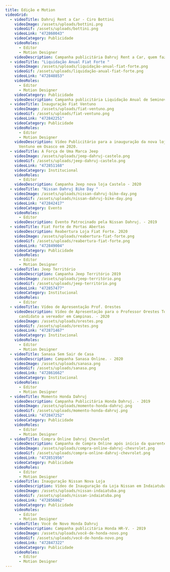 ```yaml
---
title: Edição e Motion
videoGrid:
  - videoTitle: Dahruj Rent a Car - Ciro Bottini
    videoImage: /assets/uploads/bottini.png
    videoGif: /assets/uploads/bottini.png
    videoLink: "472860043"
    videoCategory: Publicidade
    videoRoles:
      - Editor
      - Motion Designer
    videoDescription: Campanha publicitária Dahruj Rent a Car, quem faz conta assina. - 2020
  - videoTitle: "Liquidação Anual Fiat Forte "
    videoImage: /assets/uploads/liquidação-anual-fiat-forte.png
    videoGif: /assets/uploads/liquidação-anual-fiat-forte.png
    videoLink: "472848853"
    videoRoles:
      - Editor
      - Motion Designer
    videoCategory: Publicidade
    videoDescription: Campanha publicitária Liquidação Anual de Seminovos Fiat Forte - 2019
  - videoTitle: Inauguração Fiat Ventuno
    videoImage: /assets/uploads/fiat-ventuno.png
    videoGif: /assets/uploads/fiat-ventuno.png
    videoLink: "472842251"
    videoCategory: Publicidade
    videoRoles:
      - Editor
      - Motion Designer
    videoDescription: Vídeo Publicitário para a inauguração da nova loja da Fiat
      Ventuno em Osasco em 2020.
  - videoTitle: A Força de Uma Marca Jeep
    videoImage: /assets/uploads/jeep-dahruj-castelo.png
    videoGif: /assets/uploads/jeep-dahruj-castelo.png
    videoLink: "472851168"
    videoCategory: Institucional
    videoRoles:
      - Editor
    videoDescription: Campanha Jeep nova loja Castelo - 2020
  - videoTitle: "Nissan Dahruj Bike Day "
    videoImage: /assets/uploads/nissan-dahruj-bike-day.png
    videoGif: /assets/uploads/nissan-dahruj-bike-day.png
    videoLink: "472842417"
    videoCategory: Evento
    videoRoles:
      - Editor
    videoDescription: Evento Patrocinado pela Nissan Dahruj. - 2019
  - videoTitle: Fiat Forte de Portas Abertas
    videoDescription: Reabertura Loja Fiat Forte. 2020
    videoImage: /assets/uploads/reabertura-fiat-forte.png
    videoGif: /assets/uploads/reabertura-fiat-forte.png
    videoLink: "472849004"
    videoCategory: Publicidade
    videoRoles:
      - Editor
      - Motion Designer
  - videoTitle: Jeep Território
    videoDescription: Campanha Jeep Território 2019
    videoImage: /assets/uploads/jeep-território.png
    videoGif: /assets/uploads/jeep-território.png
    videoLink: "472857477"
    videoCategory: Institucional
    videoRoles:
      - Editor
  - videoTitle: Vídeo de Apresentação Prof. Orestes
    videoDescription: Vídeo de Apresentação para o Professor Orestes Toledo,
      candidato a vereador em Campinas. - 2020
    videoImage: /assets/uploads/orestes.png
    videoGif: /assets/uploads/orestes.png
    videoLink: "472871467"
    videoCategory: Institucional
    videoRoles:
      - Editor
      - Motion Designer
  - videoTitle: Sanasa Sem Sair de Casa
    videoDescription: Campanha Sanasa Online. - 2020
    videoImage: /assets/uploads/sanasa.png
    videoGif: /assets/uploads/sanasa.png
    videoLink: "472861662"
    videoCategory: Institucional
    videoRoles:
      - Editor
      - Motion Designer
  - videoTitle: Momento Honda Dahruj
    videoDescription: Campanha Publicitária Honda Dahruj. - 2019
    videoImage: /assets/uploads/momento-honda-dahruj.png
    videoGif: /assets/uploads/momento-honda-dahruj.png
    videoLink: "472847252"
    videoCategory: Publicidade
    videoRoles:
      - Editor
      - Motion Designer
  - videoTitle: Compra Online Dahruj Chevrolet
    videoDescription: Campanha de Compra Online após início da quarentena da Covid-19 - 2020
    videoImage: /assets/uploads/compra-online-dahruj-chevrolet.png
    videoGif: /assets/uploads/compra-online-dahruj-chevrolet.png
    videoLink: "472851956"
    videoCategory: Publicidade
    videoRoles:
      - Editor
      - Motion Designer
  - videoTitle: Inauguração Nissan Nova Loja
    videoDescription: Vídeo de Inauguração da Loja Nissan em Indaiatuba. 2019
    videoImage: /assets/uploads/nissan-indaiatuba.png
    videoGif: /assets/uploads/nissan-indaiatuba.png
    videoLink: "472856862"
    videoCategory: Publicidade
    videoRoles:
      - Editor
      - Motion Designer
  - videoTitle: Você de Novo Honda Dahruj
    videoDescription: Campanha publicitária Honda HR-V. - 2019
    videoImage: /assets/uploads/você-de-honda-novo.png
    videoGif: /assets/uploads/você-de-honda-novo.png
    videoLink: "472847322"
    videoCategory: Publicidade
    videoRoles:
      - Editor
      - Motion Designer
---
```


